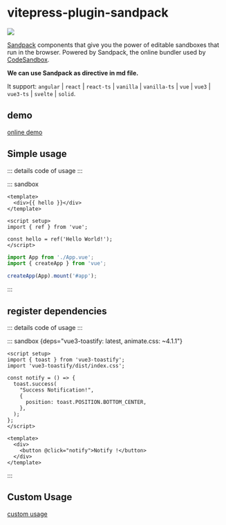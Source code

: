 # vitepress-plugin-sandpack

![](https://www.js-bridge.com/articles/sandpack.png)

<a href="https://www.npmjs.com/package/sandpack-vue3" target="_blank">Sandpack</a> components that give you the power of editable sandboxes that run in the browser. Powered by Sandpack, the online bundler used by <a href="https://codesandbox.io/" target="_blank">CodeSandbox</a>.

**We can use Sandpack as directive in md file.**

It support: `angular` | `react` | `react-ts` | `vanilla` | `vanilla-ts` | `vue` | `vue3` | `vue3-ts` | `svelte` | `solid`.

## demo

<a href="https://stackblitz.com/edit/vitejs-vite-79ocfq" target="_blank">online demo</a>

## Simple usage

<script setup>
import intro from '../codes/Intro.ts';
import introAdvance from '../codes/IntroAdvance.ts';
</script>

::: details code of usage
<CodePanel :value="intro" />
:::

::: sandbox
```vue /src/App.vue
<template>
  <div>{{ hello }}</div>
</template>

<script setup>
import { ref } from 'vue';

const hello = ref('Hello World!');
</script>
```

```js /src/main.js
import App from './App.vue';
import { createApp } from 'vue';

createApp(App).mount('#app');
```
:::

## register dependencies

::: details code of usage
<CodePanel :value="introAdvance" />
:::

::: sandbox {deps="vue3-toastify: latest, animate.css: ~4.1.1"}
```vue /src/App.vue
<script setup>
import { toast } from 'vue3-toastify';
import 'vue3-toastify/dist/index.css';

const notify = () => {
  toast.success(
    "Success Notification!",
    {
      position: toast.POSITION.BOTTOM_CENTER,
    },
  );
};
</script>

<template>
  <div>
    <button @click="notify">Notify !</button>
  </div>
</template>
```
:::

## Custom Usage

[custom usage](/custom-usage/custom)
